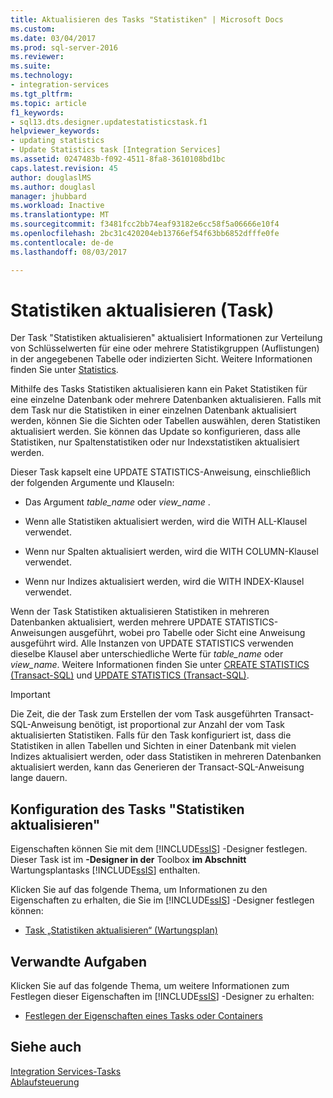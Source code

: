 ```yaml
---
title: Aktualisieren des Tasks "Statistiken" | Microsoft Docs
ms.custom: 
ms.date: 03/04/2017
ms.prod: sql-server-2016
ms.reviewer: 
ms.suite: 
ms.technology:
- integration-services
ms.tgt_pltfrm: 
ms.topic: article
f1_keywords:
- sql13.dts.designer.updatestatisticstask.f1
helpviewer_keywords:
- updating statistics
- Update Statistics task [Integration Services]
ms.assetid: 0247483b-f092-4511-8fa8-3610108bd1bc
caps.latest.revision: 45
author: douglaslMS
ms.author: douglasl
manager: jhubbard
ms.workload: Inactive
ms.translationtype: MT
ms.sourcegitcommit: f3481fcc2bb74eaf93182e6cc58f5a06666e10f4
ms.openlocfilehash: 2bc31c420204eb13766ef54f63bb6852dfffe0fe
ms.contentlocale: de-de
ms.lasthandoff: 08/03/2017

---
```

# <a name="update-statistics-task"></a>Statistiken aktualisieren (Task)
  Der Task "Statistiken aktualisieren" aktualisiert Informationen zur Verteilung von Schlüsselwerten für eine oder mehrere Statistikgruppen (Auflistungen) in der angegebenen Tabelle oder indizierten Sicht. Weitere Informationen finden Sie unter [Statistics](../../relational-databases/statistics/statistics.md).  
  
 Mithilfe des Tasks Statistiken aktualisieren kann ein Paket Statistiken für eine einzelne Datenbank oder mehrere Datenbanken aktualisieren. Falls mit dem Task nur die Statistiken in einer einzelnen Datenbank aktualisiert werden, können Sie die Sichten oder Tabellen auswählen, deren Statistiken aktualisiert werden. Sie können das Update so konfigurieren, dass alle Statistiken, nur Spaltenstatistiken oder nur Indexstatistiken aktualisiert werden.  
  
 Dieser Task kapselt eine UPDATE STATISTICS-Anweisung, einschließlich der folgenden Argumente und Klauseln:  
  
-   Das Argument *table_name* oder *view_name* .  
  
-   Wenn alle Statistiken aktualisiert werden, wird die WITH ALL-Klausel verwendet.  
  
-   Wenn nur Spalten aktualisiert werden, wird die WITH COLUMN-Klausel verwendet.  
  
-   Wenn nur Indizes aktualisiert werden, wird die WITH INDEX-Klausel verwendet.  
  
 Wenn der Task Statistiken aktualisieren Statistiken in mehreren Datenbanken aktualisiert, werden mehrere UPDATE STATISTICS-Anweisungen ausgeführt, wobei pro Tabelle oder Sicht eine Anweisung ausgeführt wird. Alle Instanzen von UPDATE STATISTICS verwenden dieselbe Klausel aber unterschiedliche Werte für *table_name* oder *view_name*. Weitere Informationen finden Sie unter [CREATE STATISTICS &#40;Transact-SQL&#41;](../../t-sql/statements/create-statistics-transact-sql.md) und [UPDATE STATISTICS &#40;Transact-SQL&#41;](../../t-sql/statements/update-statistics-transact-sql.md).  
  
> [!IMPORTANT]  
>  Die Zeit, die der Task zum Erstellen der vom Task ausgeführten Transact-SQL-Anweisung benötigt, ist proportional zur Anzahl der vom Task aktualisierten Statistiken. Falls für den Task konfiguriert ist, dass die Statistiken in allen Tabellen und Sichten in einer Datenbank mit vielen Indizes aktualisiert werden, oder dass Statistiken in mehreren Datenbanken aktualisiert werden, kann das Generieren der Transact-SQL-Anweisung lange dauern.  
  
## <a name="configuration-of-the-update-statistics-task"></a>Konfiguration des Tasks "Statistiken aktualisieren"  
 Eigenschaften können Sie mit dem [!INCLUDE[ssIS](../../includes/ssis-md.md)] -Designer festlegen. Dieser Task ist im **-Designer in der** Toolbox **im Abschnitt** Wartungsplantasks [!INCLUDE[ssIS](../../includes/ssis-md.md)] enthalten.  
  
 Klicken Sie auf das folgende Thema, um Informationen zu den Eigenschaften zu erhalten, die Sie im [!INCLUDE[ssIS](../../includes/ssis-md.md)] -Designer festlegen können:  
  
-   [Task „Statistiken aktualisieren“ &#40;Wartungsplan&#41;](../../relational-databases/maintenance-plans/update-statistics-task-maintenance-plan.md)  
  
## <a name="related-tasks"></a>Verwandte Aufgaben  
 Klicken Sie auf das folgende Thema, um weitere Informationen zum Festlegen dieser Eigenschaften im [!INCLUDE[ssIS](../../includes/ssis-md.md)] -Designer zu erhalten:  
  
-   [Festlegen der Eigenschaften eines Tasks oder Containers](http://msdn.microsoft.com/library/52d47ca4-fb8c-493d-8b2b-48bb269f859b)  
  
## <a name="see-also"></a>Siehe auch  
 [Integration Services-Tasks](../../integration-services/control-flow/integration-services-tasks.md)   
 [Ablaufsteuerung](../../integration-services/control-flow/control-flow.md)  
  
  


